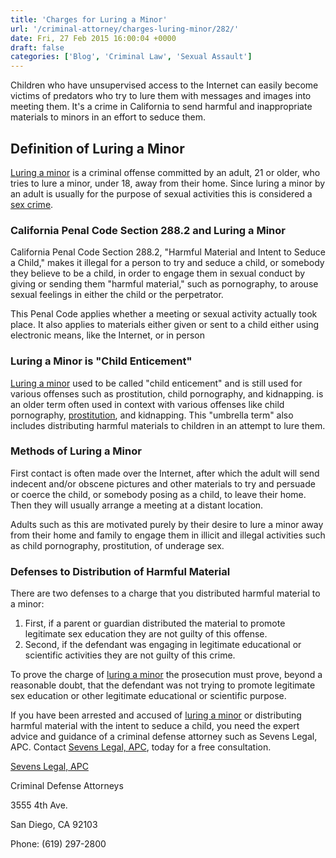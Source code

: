 ```yaml
---
title: 'Charges for Luring a Minor'
url: '/criminal-attorney/charges-luring-minor/282/'
date: Fri, 27 Feb 2015 16:00:04 +0000
draft: false
categories: ['Blog', 'Criminal Law', 'Sexual Assault']
---
```


Children who have unsupervised access to the Internet can easily become victims of predators who try to lure them with messages and images into meeting them. It's a crime in California to send harmful and inappropriate materials to minors in an effort to seduce them.

Definition of Luring a Minor
----------------------------

[Luring a minor](https://www.sevenslegal.com/ "Sevens Legal, APC") is a criminal offense committed by an adult, 21 or older, who tries to lure a minor, under 18, away from their home. Since luring a minor by an adult is usually for the purpose of sexual activities this is considered a [sex crime](https://www.sevenslegal.com/ "Sevens Legal, APC").

### California Penal Code Section 288.2 and Luring a Minor

California Penal Code Section 288.2, "Harmful Material and Intent to Seduce a Child," makes it illegal for a person to try and seduce a child, or somebody they believe to be a child, in order to engage them in sexual conduct by giving or sending them "harmful material," such as pornography, to arouse sexual feelings in either the child or the perpetrator.

This Penal Code applies whether a meeting or sexual activity actually took place. It also applies to materials either given or sent to a child either using electronic means, like the Internet, or in person

### Luring a Minor is "Child Enticement"

[Luring a minor](https://www.sevenslegal.com/ "Sevens Legal, APC") used to be called "child enticement" and is still used for various offenses such as prostitution, child pornography, and kidnapping. is an older term often used in context with various offenses like child pornography, [prostitution](https://www.sevenslegal.com/ "Sevens Legal, APC"), and kidnapping. This "umbrella term" also includes distributing harmful materials to children in an attempt to lure them.

### Methods of Luring a Minor

First contact is often made over the Internet, after which the adult will send indecent and/or obscene pictures and other materials to try and persuade or coerce the child, or somebody posing as a child, to leave their home. Then they will usually arrange a meeting at a distant location.

Adults such as this are motivated purely by their desire to lure a minor away from their home and family to engage them in illicit and illegal activities such as child pornography, prostitution, of underage sex.

### Defenses to Distribution of Harmful Material

There are two defenses to a charge that you distributed harmful material to a minor:

1.  First, if a parent or guardian distributed the material to promote legitimate sex education they are not guilty of this offense.
2.  Second, if the defendant was engaging in legitimate educational or scientific activities they are not guilty of this crime.

To prove the charge of [luring a minor](https://www.sevenslegal.com/ "Sevens Legal, APC") the prosecution must prove, beyond a reasonable doubt, that the defendant was not trying to promote legitimate sex education or other legitimate educational or scientific purpose.

If you have been arrested and accused of [luring a minor](https://www.sevenslegal.com/ "Sevens Legal, APC") or distributing harmful material with the intent to seduce a child, you need the expert advice and guidance of a criminal defense attorney such as Sevens Legal, APC. Contact [Sevens Legal, APC](https://www.sevenslegal.com/ "Sevens Legal, APC"), today for a free consultation.

[Sevens Legal, APC](https://www.sevenslegal.com/ "Sevens Legal, APC")

Criminal Defense Attorneys

3555 4th Ave.

San Diego, CA 92103

Phone: (619) 297-2800
